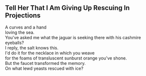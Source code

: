 Tell Her That I Am Giving Up Rescuing In Projections
----------------------------------------------------
A curves and a hand  
loving the sea.  
You've asked me what the jaguar is seeking there with his cashmire eyeballs?  
I reply, the salt knows this.  
I'd do it for the necklace in which you weave  
for the foams of transluscent sunburst orange you've shone.  
But the faucet transformed the memory.  
On what lewd yeasts rescued with ice?  
